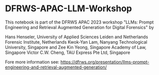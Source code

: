 # DFRWS-APAC-LLM-Workshop

This notebook is part of the DFRWS APAC 2023 workshop "LLMs: Prompt Engineering and Retrieval Augmented Generation for Digital Forensics" by

Hans Henseler, University of Applied Sciences Leiden and Netherlands Forensic Institute, Netherlands
Kwok-Yan Lam, Nanyang Technological University, Singapore
and Zee Kin Yeong, Singapore Academy of Law, Singapore
Victor C.W. Cheng, TAU Express Pte Ltd, Singapore

Fore more information see: https://dfrws.org/presentation/llms-prompt-engineering-and-retrieval-augmented-generation/
